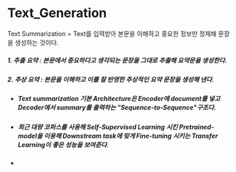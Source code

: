 # Text_Generation

Text Summarization = Text를 입력받아 본문을 이해하고 중요한 정보만 정제해 문장을 생성하는 것이다.


 ##### 1. 추출 요약 : 본문에서 중요하다고 생각되는 문장을 그대로 추출해 요약문을 생성한다.  
 ##### 2. 추상 요약 : 본문을 이해하고 이를 잘 반영한 추상적인 요약 문장을 생성해 낸다. 
* ##### Text summarization 기본 Architecture은 Encoder에 document를 넣고 Decoder에서 summary를 출력하는 "Sequence-to-Sequence"구조다.
* ##### 최근 대량 코퍼스를 사용해 Self-Supervised Learning 시킨 Pretrained-model을 이용해 Downstream task에 맞게 Fine-tuning 시키는 Transfer Learning이 좋은 성능을 보여준다.
* ##### 

